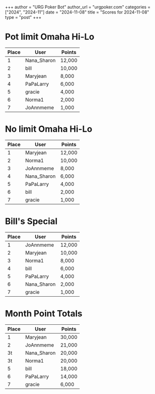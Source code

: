 +++
author = "URG Poker Bot"
author_url = "urgpoker.com"
categories = ["2024", "2024-11"]
date = "2024-11-08"
title = "Scores for 2024-11-08"
type = "post"
+++
# Pot limit Omaha Hi-Lo

| Place | User | Points |
|-------|------|--------|
| 1 | Nana_Sharon | 12,000 |
| 2 | bill | 10,000 |
| 3 | Maryjean | 8,000 |
| 4 | PaPaLarry | 6,000 |
| 5 | gracie | 4,000 |
| 6 | Norma1 | 2,000 |
| 7 | JoAnnmeme | 1,000 |

# No limit Omaha Hi-Lo

| Place | User | Points |
|-------|------|--------|
| 1 | Maryjean | 12,000 |
| 2 | Norma1 | 10,000 |
| 3 | JoAnnmeme | 8,000 |
| 4 | Nana_Sharon | 6,000 |
| 5 | PaPaLarry | 4,000 |
| 6 | bill | 2,000 |
| 7 | gracie | 1,000 |

# Bill's Special

| Place | User | Points |
|-------|------|--------|
| 1 | JoAnnmeme | 12,000 |
| 2 | Maryjean | 10,000 |
| 3 | Norma1 | 8,000 |
| 4 | bill | 6,000 |
| 5 | PaPaLarry | 4,000 |
| 6 | Nana_Sharon | 2,000 |
| 7 | gracie | 1,000 |

# Month Point Totals

| Place | User | Points |
|-------|------|--------|
| 1 | Maryjean | 30,000 |
| 2 | JoAnnmeme | 21,000 |
| 3t | Nana_Sharon | 20,000 |
| 3t | Norma1 | 20,000 |
| 5 | bill | 18,000 |
| 6 | PaPaLarry | 14,000 |
| 7 | gracie | 6,000 |
